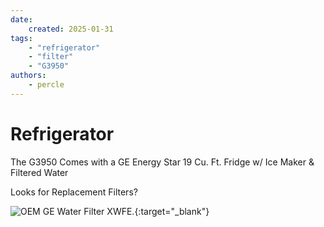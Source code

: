 ```yaml
---
date:
    created: 2025-01-31
tags:
    - "refrigerator"
    - "filter"
    - "G3950"
authors:
    - percle
---
```


# Refrigerator

The G3950 Comes with a GE Energy Star 19 Cu. Ft. Fridge w/ Ice Maker & Filtered Water


Looks for Replacement Filters? 

![OEM GE Water Filter XWFE.](https://www.geapplianceparts.com/store/parts/spec/XWFE){:target="_blank"} 

